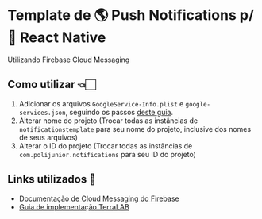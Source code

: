 # Template de 🌎 Push Notifications p/ 📱 React Native

Utilizando Firebase Cloud Messaging

## Como utilizar 👈🏻
1. Adicionar os arquivos `GoogleService-Info.plist` e `google-services.json`, seguindo os passos [deste guia](http://www2.decom.ufop.br/terralab/saiba-como-implementar-o-servico-de-notificacoes-no-seu-app-react-native-utilizando-a-firebase/).
2. Alterar nome do projeto (Trocar todas as instâncias de `notificationstemplate` para seu nome do projeto, inclusive dos nomes de seus arquivos)
3. Alterar o ID do projeto (Trocar todas as instâncias de `com.polijunior.notifications` para seu ID do projeto)

## Links utilizados 🔗
- [Documentação de Cloud Messaging do Firebase](https://rnfirebase.io/messaging/usage)
- [Guia de implementação TerraLAB](http://www2.decom.ufop.br/terralab/saiba-como-implementar-o-servico-de-notificacoes-no-seu-app-react-native-utilizando-a-firebase/)
